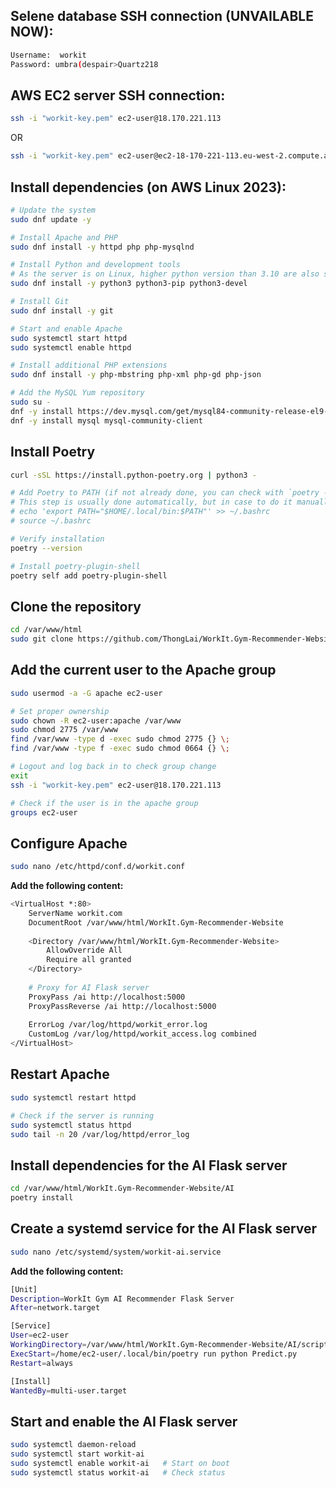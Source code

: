 ## Selene database SSH connection (UNVAILABLE NOW):
```bash
Username:  workit
Password: umbra(despair>Quartz218
```

## AWS EC2 server SSH connection:
```bash
ssh -i "workit-key.pem" ec2-user@18.170.221.113
```
OR
```bash
ssh -i "workit-key.pem" ec2-user@ec2-18-170-221-113.eu-west-2.compute.amazonaws.com
```

## Install dependencies (on AWS Linux 2023):
```bash
# Update the system
sudo dnf update -y

# Install Apache and PHP
sudo dnf install -y httpd php php-mysqlnd

# Install Python and development tools
# As the server is on Linux, higher python version than 3.10 are also supported Tensorflow GPU
sudo dnf install -y python3 python3-pip python3-devel

# Install Git
sudo dnf install -y git

# Start and enable Apache
sudo systemctl start httpd
sudo systemctl enable httpd

# Install additional PHP extensions
sudo dnf install -y php-mbstring php-xml php-gd php-json

# Add the MySQL Yum repository
sudo su -
dnf -y install https://dev.mysql.com/get/mysql84-community-release-el9-1.noarch.rpm
dnf -y install mysql mysql-community-client
```

## Install Poetry
```bash
curl -sSL https://install.python-poetry.org | python3 -

# Add Poetry to PATH (if not already done, you can check with `poetry --version`)
# This step is usually done automatically, but in case to do it manually:
# echo 'export PATH="$HOME/.local/bin:$PATH"' >> ~/.bashrc
# source ~/.bashrc

# Verify installation
poetry --version

# Install poetry-plugin-shell
poetry self add poetry-plugin-shell
```

## Clone the repository
```bash
cd /var/www/html
sudo git clone https://github.com/ThongLai/WorkIt.Gym-Recommender-Website
```

## Add the current user to the Apache group
```bash
sudo usermod -a -G apache ec2-user

# Set proper ownership
sudo chown -R ec2-user:apache /var/www
sudo chmod 2775 /var/www
find /var/www -type d -exec sudo chmod 2775 {} \;
find /var/www -type f -exec sudo chmod 0664 {} \;

# Logout and log back in to check group change
exit
ssh -i "workit-key.pem" ec2-user@18.170.221.113

# Check if the user is in the apache group
groups ec2-user
```

## Configure Apache
```bash
sudo nano /etc/httpd/conf.d/workit.conf
```

**Add the following content:**

```bash
<VirtualHost *:80>
    ServerName workit.com
    DocumentRoot /var/www/html/WorkIt.Gym-Recommender-Website
    
    <Directory /var/www/html/WorkIt.Gym-Recommender-Website>
        AllowOverride All
        Require all granted
    </Directory>
    
    # Proxy for AI Flask server
    ProxyPass /ai http://localhost:5000
    ProxyPassReverse /ai http://localhost:5000
    
    ErrorLog /var/log/httpd/workit_error.log
    CustomLog /var/log/httpd/workit_access.log combined
</VirtualHost>
```

## Restart Apache
```bash
sudo systemctl restart httpd

# Check if the server is running
sudo systemctl status httpd
sudo tail -n 20 /var/log/httpd/error_log
```

## Install dependencies for the AI Flask server
```bash
cd /var/www/html/WorkIt.Gym-Recommender-Website/AI
poetry install
```

## Create a systemd service for the AI Flask server
```bash
sudo nano /etc/systemd/system/workit-ai.service
```

**Add the following content:**
```bash
[Unit]
Description=WorkIt Gym AI Recommender Flask Server
After=network.target

[Service]
User=ec2-user
WorkingDirectory=/var/www/html/WorkIt.Gym-Recommender-Website/AI/script
ExecStart=/home/ec2-user/.local/bin/poetry run python Predict.py
Restart=always

[Install]
WantedBy=multi-user.target
```

## Start and enable the AI Flask server
```bash
sudo systemctl daemon-reload
sudo systemctl start workit-ai
sudo systemctl enable workit-ai   # Start on boot
sudo systemctl status workit-ai   # Check status
```